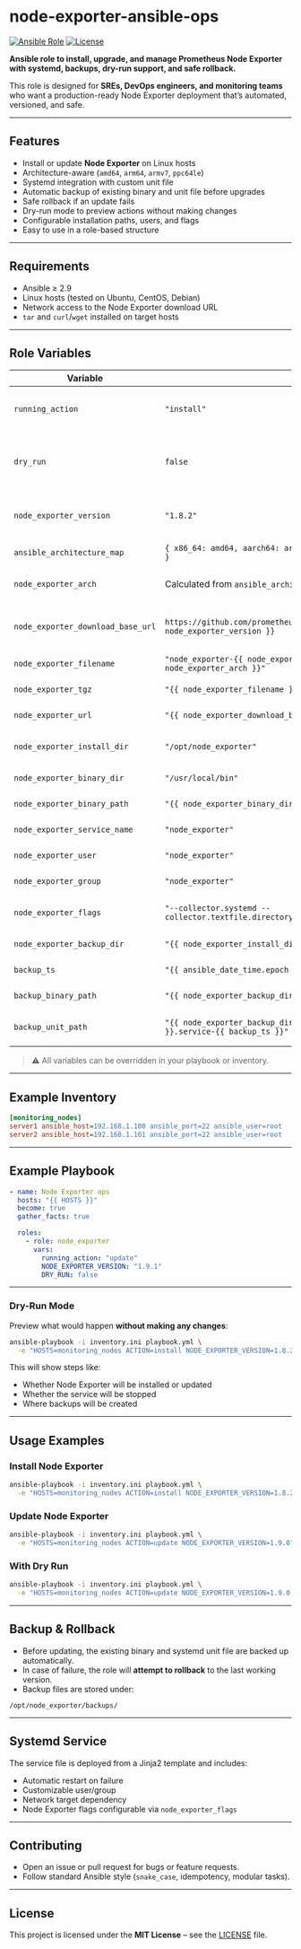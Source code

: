 # node-exporter-ansible-ops

[![Ansible Role](https://img.shields.io/badge/Ansible-Role-blue.svg)](https://galaxy.ansible.com/)
[![License](https://img.shields.io/badge/License-MIT-green.svg)](LICENSE)

**Ansible role to install, upgrade, and manage Prometheus Node Exporter with systemd, backups, dry-run support, and safe rollback.**

This role is designed for **SREs, DevOps engineers, and monitoring teams** who want a production-ready Node Exporter deployment that’s automated, versioned, and safe.

---

## Features

* Install or update **Node Exporter** on Linux hosts
* Architecture-aware (`amd64`, `arm64`, `armv7`, `ppc64le`)
* Systemd integration with custom unit file
* Automatic backup of existing binary and unit file before upgrades
* Safe rollback if an update fails
* Dry-run mode to preview actions without making changes
* Configurable installation paths, users, and flags
* Easy to use in a role-based structure

---

## Requirements

* Ansible ≥ 2.9
* Linux hosts (tested on Ubuntu, CentOS, Debian)
* Network access to the Node Exporter download URL
* `tar` and `curl`/`wget` installed on target hosts

---

## Role Variables

| Variable                          | Default                                                                                      | Description                                     |
| --------------------------------- | -------------------------------------------------------------------------------------------- | ----------------------------------------------- |
| `running_action`                  | `"install"`                                                                                  | Action to perform: `install` or `update`        |
| `dry_run`                         | `false`                                                                                      | Set to true to preview changes without applying |
| `node_exporter_version`           | `"1.8.2"`                                                                                    | Node Exporter version to install/update         |
| `ansible_architecture_map`        | `{ x86_64: amd64, aarch64: arm64, armv7l: armv7, ppc64le: ppc64le }`                         | Architecture mapping                            |
| `node_exporter_arch`              | Calculated from `ansible_architecture_map`                                                   | System architecture for download                |
| `node_exporter_download_base_url` | `https://github.com/prometheus/node_exporter/releases/download/v{{ node_exporter_version }}` | Base URL for Node Exporter releases             |
| `node_exporter_filename`          | `"node_exporter-{{ node_exporter_version }}.linux-{{ node_exporter_arch }}"`                 | Archive filename                                |
| `node_exporter_tgz`               | `"{{ node_exporter_filename }}.tar.gz"`                                                      | Archive name                                    |
| `node_exporter_url`               | `"{{ node_exporter_download_base_url }}/{{ node_exporter_tgz }"`                             | Download URL                                    |
| `node_exporter_install_dir`       | `"/opt/node_exporter"`                                                                       | Directory to store backups                      |
| `node_exporter_binary_dir`        | `"/usr/local/bin"`                                                                           | Directory for the binary                        |
| `node_exporter_binary_path`       | `"{{ node_exporter_binary_dir }}/node_exporter"`                                             | Full path to binary                             |
| `node_exporter_service_name`      | `"node_exporter"`                                                                            | Systemd service name                            |
| `node_exporter_user`              | `"node_exporter"`                                                                            | User to run the service                         |
| `node_exporter_group`             | `"node_exporter"`                                                                            | Group for the service                           |
| `node_exporter_flags`             | `"--collector.systemd --collector.textfile.directory=/var/log/value_monitor"`                | Node Exporter flags                             |
| `node_exporter_backup_dir`        | `"{{ node_exporter_install_dir }}/backups"`                                                  | Backup directory                                |
| `backup_ts`                       | `"{{ ansible_date_time.epoch }}"`                                                            | Timestamp for backups                           |
| `backup_binary_path`              | `"{{ node_exporter_backup_dir }}/node_exporter-{{ backup_ts }}"`                             | Backup path for binary                          |
| `backup_unit_path`                | `"{{ node_exporter_backup_dir }}/{{ node_exporter_service_name }}.service-{{ backup_ts }}"`  | Backup path for systemd unit                    |

> ⚠️ All variables can be overridden in your playbook or inventory.

---

## Example Inventory

```ini
[monitoring_nodes]
server1 ansible_host=192.168.1.100 ansible_port=22 ansible_user=root
server2 ansible_host=192.168.1.101 ansible_port=22 ansible_user=root
```

---

## Example Playbook

```yaml
- name: Node Exporter ops
  hosts: "{{ HOSTS }}"
  become: true
  gather_facts: true

  roles:
    - role: node_exporter
      vars:
        running_action: "update"
        NODE_EXPORTER_VERSION: "1.9.1"
        DRY_RUN: false
```

---

### Dry-Run Mode

Preview what would happen **without making any changes**:

```bash
ansible-playbook -i inventory.ini playbook.yml \
  -e "HOSTS=monitoring_nodes ACTION=install NODE_EXPORTER_VERSION=1.8.2 DRY_RUN=true"
```

This will show steps like:

* Whether Node Exporter will be installed or updated
* Whether the service will be stopped
* Where backups will be created

---

## Usage Examples

### Install Node Exporter

```bash
ansible-playbook -i inventory.ini playbook.yml \
  -e "HOSTS=monitoring_nodes ACTION=install NODE_EXPORTER_VERSION=1.8.2"
```

### Update Node Exporter

```bash
ansible-playbook -i inventory.ini playbook.yml \
  -e "HOSTS=monitoring_nodes ACTION=update NODE_EXPORTER_VERSION=1.9.0"
```

### With Dry Run

```bash
ansible-playbook -i inventory.ini playbook.yml \
  -e "HOSTS=monitoring_nodes ACTION=update NODE_EXPORTER_VERSION=1.9.0 DRY_RUN=true"
```

---

## Backup & Rollback

* Before updating, the existing binary and systemd unit file are backed up automatically.
* In case of failure, the role will **attempt to rollback** to the last working version.
* Backup files are stored under:

```
/opt/node_exporter/backups/
```

---

## Systemd Service

The service file is deployed from a Jinja2 template and includes:

* Automatic restart on failure
* Customizable user/group
* Network target dependency
* Node Exporter flags configurable via `node_exporter_flags`

---

## Contributing

* Open an issue or pull request for bugs or feature requests.
* Follow standard Ansible style (`snake_case`, idempotency, modular tasks).

---

## License

This project is licensed under the **MIT License** – see the [LICENSE](LICENSE) file.
